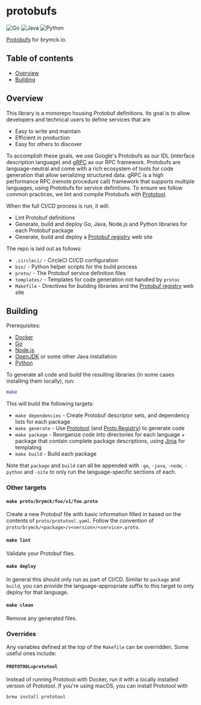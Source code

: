 protobufs
=========

![Go](https://github.com/brymck/proto/workflows/Go/badge.svg)
![Java](https://github.com/brymck/proto/workflows/Java/badge.svg)
![Python](https://github.com/brymck/proto/workflows/Python/badge.svg)

[Protobufs][protobufs] for brymck.io.

Table of contents
-----------------

* [Overview](#overview)
* [Building](#building)

Overview
--------

This library is a monorepo housing Protobuf definitions.
Its goal is to allow developers and technical users to define services that are

* Easy to write and maintain
* Efficient in production
* Easy for others to discover

To accomplish these goals, we use Google's Protobufs as our IDL (interface description language) and [gRPC][grpc] as our
RPC framework. Protobufs are language-neutral and come with a rich ecosystem of tools for code generation that allow
serializing structured data. gRPC is a high performance RPC (remote procedure call) framework that supports multiple
languages, using Protobufs for service definitions. To ensure we follow common practices, we lint and compile Protobufs
with [Prototool][prototool].

When the full CI/CD process is run, it will:

* Lint Protobuf definitions
* Generate, build and deploy Go, Java, Node.js and Python libraries for each Protobuf package
* Generate, build and deploy a [Protobuf registry][proto-registry] web site

The repo is laid out as follows:

* `.circleci/` - CircleCI CI/CD configuration
* `bin/` - Python helper scripts for the build process
* `proto/` - The Protobuf service definition files
* `templates/` - Templates for code generation not handled by `protoc`
* `Makefile` - Directives for building libraries and the [Protobuf registry][proto-registry] web site

Building
--------

Prerequisites:

* [Docker](https://www.docker.com/)
* [Go](https://golang.org/dl/)
* [Node.js](https://nodejs.org/en/download/)
* [OpenJDK](https://openjdk.java.net/install/) or some other Java installation
* [Python](https://www.python.org/downloads/)

To generate all code and build the resulting libraries (in some cases installing them locally), run:

```bash
make
```

This will build the following targets:

* `make dependencies` - Create Protobuf descriptor sets, and dependency lists for each package
* `make generate` - Use [Prototool][prototool] (and [Proto Registry][proto-registry]) to generate code
* `make package` - Reorganize code into directories for each language + package that contain complete package
  descriptions, using [Jinja][jinja] for templating
* `make build` - Build each package

Note that `package` and `build` can all be appended with `-go`, `-java`, `-node`, `-python` and `-site` to only run the
language-specific sections of each.

### Other targets

#### `make proto/brymck/foo/v1/foo.proto`

Create a new Protobuf file with basic information filled in based on the contents of `proto/prototool.yaml`. Follow the
convention of `proto/brymck/<package>/v<version>/<service>.proto`.

#### `make lint`

Validate your Protobuf files.

#### `make deploy`

In general this should only run as part of CI/CD. Similar to `package` and `build`, you can provide the
language-appropriate suffix to this target to only deploy for that language.

#### `make clean`

Remove any generated files.

### Overrides

Any variables defined at the top of the `Makefile` can be overridden. Some useful ones include:

#### `PROTOTOOL=prototool`

Instead of running Prototool with Docker, run it with a locally installed version of Prototool. If you're using macOS,
you can install Prototool with

```zsh
brew install prototool
```

[grpc]: https://grpc.io/
[jinja]: https://jinja.palletsprojects.com/
[protobufs]: https://developers.google.com/protocol-buffers
[proto-registry]: https://github.com/spotify/proto-registry
[prototool]: https://github.com/uber/prototool
